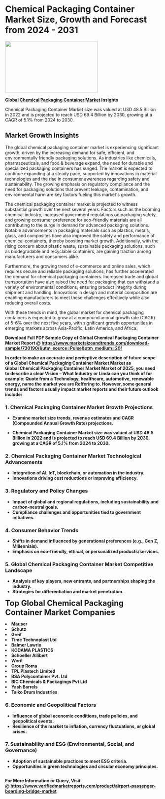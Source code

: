 <H1>Chemical Packaging Container Market Size, Growth and Forecast from 2024 - 2031</H1><img class="aligncenter size-medium wp-image-584254" src="https://thirdeyenews.in/wp-content/uploads/2024/09/Global-Market-Research-300x168.jpeg" alt="" width="300" height="168" /><p><strong>Global&nbsp;<a href="https://www.marketsizeandtrends.com/download-sample/730190/&amp;utm_source=Pulse&amp;utm_medium=201">Chemical Packaging Container Market</a> Insights</strong></p><p>Chemical Packaging Container Market size was valued at USD 48.5 Billion in 2022 and is projected to reach USD 69.4 Billion by 2030, growing at a CAGR of 5.1% from 2024 to 2030.</p><p><h2>Market Growth Insights</h2> <p>The global chemical packaging container market is experiencing significant growth, driven by the increasing demand for safe, efficient, and environmentally friendly packaging solutions. As industries like chemicals, pharmaceuticals, and food & beverage expand, the need for durable and specialized packaging containers has surged. The market is expected to continue expanding at a steady pace, supported by innovations in material technologies and the rise in consumer awareness regarding safety and sustainability. The growing emphasis on regulatory compliance and the need for packaging solutions that prevent leakage, contamination, and environmental harm are key factors fueling this market's growth.</p> <p><strong></strong></p> <p>The chemical packaging container market is projected to witness substantial growth over the next several years. Factors such as the booming chemical industry, increased government regulations on packaging safety, and growing consumer preference for eco-friendly materials are all contributing to the surge in demand for advanced packaging solutions. Notable advancements in packaging materials such as plastics, metals, glass, and composites have also improved the safety and performance of chemical containers, thereby boosting market growth. Additionally, with the rising concern about plastic waste, sustainable packaging solutions, such as biodegradable and recyclable containers, are gaining traction among manufacturers and consumers alike.</p> <p>Furthermore, the growing trend of e-commerce and online sales, which requires secure and reliable packaging solutions, has further accelerated the demand for chemical packaging containers. Increased trade and global transportation have also raised the need for packaging that can withstand a variety of environmental conditions, ensuring product integrity during shipment and handling. Innovations in design and material composition are enabling manufacturers to meet these challenges effectively while also reducing overall costs.</p> <p>With these trends in mind, the global market for chemical packaging containers is expected to grow at a compound annual growth rate (CAGR) of 5-6% over the next five years, with significant growth opportunities in emerging markets across Asia-Pacific, Latin America, and Africa.</p> <p><strong></p><p><span class=""><strong>Download Full PDF Sample Copy of Global Chemical Packaging Container Market Report</strong> @ <a href="https://www.marketsizeandtrends.com/download-sample/730190/&amp;utm_source=Pulse&amp;utm_medium=201" target="_blank">https://www.marketsizeandtrends.com/download-sample/730190/&amp;utm_source=Pulse&amp;utm_medium=201</a></span></p><p>In order to make an accurate and perceptive description of future scope of a Global&nbsp;Chemical Packaging Container Market Market as Global&nbsp;Chemical Packaging Container Market Market of 2025, you need to describe a clear Vision &ndash; What Industry or Linda can you think of for example: Quote from a Technology, healthcare, automotive, renewable energy, name the market you are Reffering to. However, some general trends and factors usually impact market reports and their future outlook include:</p><h3>1.&nbsp;<strong>Chemical Packaging Container Market Growth Projections</strong></h3><ul><li>Examine market size trends, revenue estimates and CAGR (Compounded Annual Growth Rate) projections.</li><li><p>Chemical Packaging Container Market size was valued at USD 48.5 Billion in 2022 and is projected to reach USD 69.4 Billion by 2030, growing at a CAGR of 5.1% from 2024 to 2030.</p></li></ul><h3>2.&nbsp;<strong>Chemical Packaging Container Market Technological Advancements</strong></h3><ul><li>Integration of AI, IoT, blockchain, or automation in the industry.</li><li>Innovations driving cost reductions or improving efficiency.</li></ul><h3>3.&nbsp;<strong>Regulatory and Policy Changes</strong></h3><ul><li>Impact of global and regional regulations, including sustainability and carbon-neutral goals.</li><li>Compliance challenges and opportunities tied to government initiatives.</li></ul><h3>4.&nbsp;<strong>Consumer Behavior Trends</strong></h3><ul><li>Shifts in demand influenced by generational preferences (e.g., Gen Z, Millennials).</li><li>Emphasis on eco-friendly, ethical, or personalized products/services.</li></ul><h3>5.&nbsp;<strong>Global Chemical Packaging Container Market Competitive Landscape</strong></h3><ul><li>Analysis of key players, new entrants, and partnerships shaping the industry.</li><li>Strategies for differentiation and market penetration.</li></ul><p data-pm-slice="1 1 []"><span style="color: inherit; font-family: inherit; font-size: 25px;">Top Global Chemical Packaging Container Market Companies</span></p><div class="" data-test-id=""><p><li>Mauser</li><li> Schutz</li><li> Greif</li><li> Time Technoplast Ltd</li><li> Balmer Lawrie</li><li> KODAMA PLASTICS</li><li> Schoeller Allibert</li><li> Werit</li><li> Group Roma</li><li> TPL Plastech Limited</li><li> BSA Polycontainer Pvt. Ltd</li><li> BIC Chemicals & Packagings Pvt Ltd</li><li> Yash Barrels</li><li> Taiko Drum Industries</li></p></div><h3>6.&nbsp;<strong>Economic and Geopolitical Factors</strong></h3><ul><li>Influence of global economic conditions, trade policies, and geopolitical events.</li><li>Resilience of the market to inflation, currency fluctuations, or global crises.</li></ul><h3>7.&nbsp;<strong>Sustainability and ESG (Environmental, Social, and Governance)</strong></h3><ul><li>Adoption of sustainable practices to meet ESG criteria.</li><li>Opportunities in green technologies and circular economy principles.</li></ul><h2><strong style="font-size: 14px;">For More Information or Query, Visit @&nbsp;</strong><a style="background-color: #ffffff; font-size: 14px;" href="https://www.marketsizeandtrends.com/report/chemical-packaging-container-market/" target="_blank">https://www.verifiedmarketreports.com/product/airport-passenger-boarding-bridge-market</a></h2>
